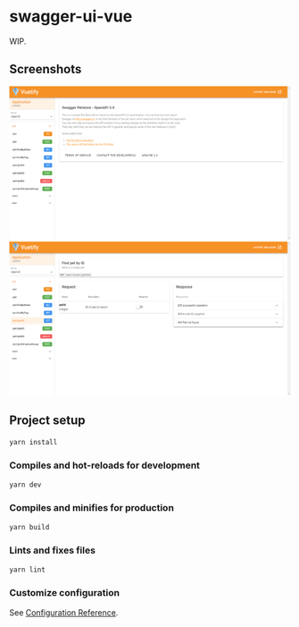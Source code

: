 # swagger-ui-vue

WIP.

## Screenshots

![home](screenshots/home.png)
![operation](screenshots/operation.png)

## Project setup

```sh
yarn install
```

### Compiles and hot-reloads for development

```sh
yarn dev
```

### Compiles and minifies for production

```sh
yarn build
```

### Lints and fixes files

```sh
yarn lint
```

### Customize configuration

See [Configuration Reference](https://cli.vuejs.org/config/).
